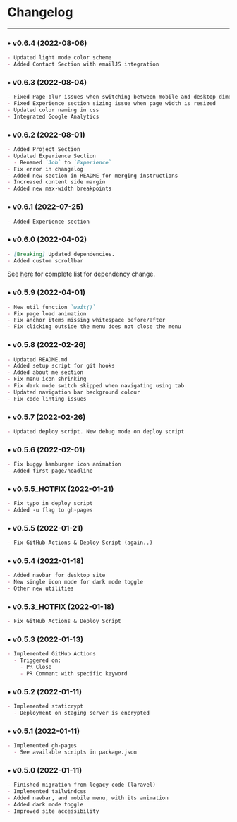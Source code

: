 # Changelog
<hr>

### • v0.6.4 (2022-08-06)
```markdown
- Updated light mode color scheme
- Added Contact Section with emailJS integration
```

### • v0.6.3 (2022-08-04)
```markdown
- Fixed Page blur issues when switching between mobile and desktop dimension
- Fixed Experience section sizing issue when page width is resized
- Updated color naming in css
- Integrated Google Analytics
```

### • v0.6.2 (2022-08-01)
```markdown
- Added Project Section
- Updated Experience Section
  - Renamed `Job` to `Experience`
- Fix error in changelog
- Added new section in README for merging instructions
- Increased content side margin
- Added new max-width breakpoints
```

### • v0.6.1 (2022-07-25)
```markdown
- Added Experience section
```

### • v0.6.0 (2022-04-02)
```markdown
- [Breaking] Updated dependencies.
- Added custom scrollbar
```
See [here](https://github.com/RaymondSalim/PersonalWebsite/pull/35) for complete list for dependency change.

### • v0.5.9 (2022-04-01)
```markdown
- New util function `wait()`
- Fix page load animation
- Fix anchor items missing whitespace before/after
- Fix clicking outside the menu does not close the menu
```

### • v0.5.8 (2022-02-26)
```markdown
- Updated README.md
- Added setup script for git hooks
- Added about me section
- Fix menu icon shrinking
- Fix dark mode switch skipped when navigating using tab
- Updated navigation bar background colour
- Fix code linting issues
```

### • v0.5.7 (2022-02-26)
```markdown
- Updated deploy script. New debug mode on deploy script
```

### • v0.5.6 (2022-02-01)
```markdown
- Fix buggy hamburger icon animation
- Added first page/headline
```

### • v0.5.5_HOTFIX (2022-01-21)
```markdown
- Fix typo in deploy script
- Added -u flag to gh-pages
```

### • v0.5.5 (2022-01-21)
```markdown
- Fix GitHub Actions & Deploy Script (again..)
```

### • v0.5.4 (2022-01-18)
```markdown
- Added navbar for desktop site
- New single icon mode for dark mode toggle
- Other new utilities
```

### • v0.5.3_HOTFIX (2022-01-18)
```markdown
- Fix GitHub Actions & Deploy Script
```

### • v0.5.3 (2022-01-13)
```markdown
- Implemented GitHub Actions
  - Triggered on:
    - PR Close
    - PR Comment with specific keyword
```

### • v0.5.2 (2022-01-11)
```markdown
- Implemented staticrypt
  - Deployment on staging server is encrypted
```

### • v0.5.1 (2022-01-11)
```markdown
- Implemented gh-pages
  - See available scripts in package.json
```

### • v0.5.0 (2022-01-11)
```markdown
- Finished migration from legacy code (laravel)
- Implemented tailwindcss
- Added navbar, and mobile menu, with its animation
- Added dark mode toggle
- Improved site accessibility
```
